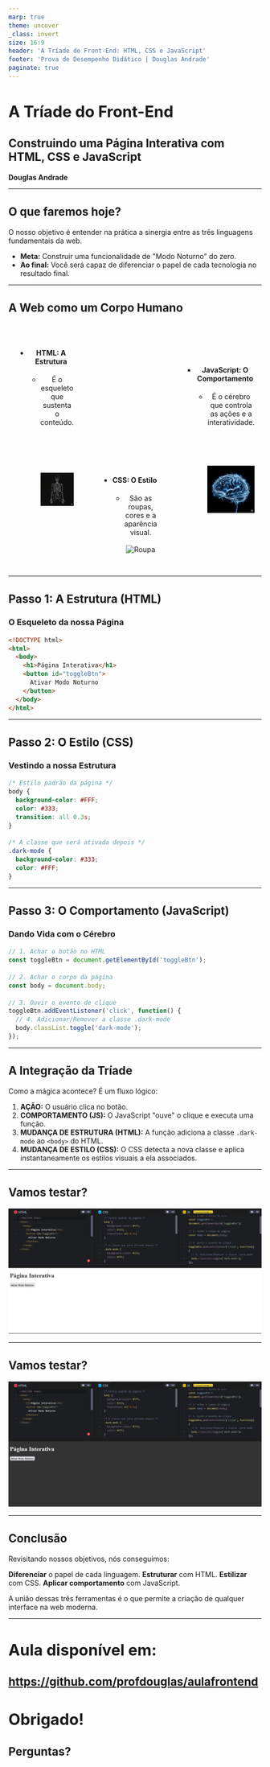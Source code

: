 ```yaml
---
marp: true
theme: uncover
_class: invert
size: 16:9
header: 'A Tríade do Front-End: HTML, CSS e JavaScript'
footer: 'Prova de Desempenho Didático | Douglas Andrade'
paginate: true
---
```



# A Tríade do Front-End
## Construindo uma Página Interativa com HTML, CSS e JavaScript

**Douglas Andrade**

---
<!-- _class: invert -->

## O que faremos hoje?

O nosso objetivo é entender na prática a sinergia entre as três linguagens fundamentais da web.

- **Meta:** Construir uma funcionalidade de "Modo Noturno" do zero.
- **Ao final:** Você será capaz de diferenciar o papel de cada tecnologia no resultado final.

---
<!-- _class: invert -->

## A Web como um Corpo Humano
<div class="columns">
<div>

-   #### **HTML: A Estrutura**
    * É o esqueleto que sustenta o conteúdo.<br>
    ![Esqueleto](esqueleto.png)
</div>
<div>

-   #### **CSS: O Estilo**
    * São as roupas, cores e a aparência visual.<br><br>
    ![Roupa](roupa.png)

</div>
<div>

-   #### **JavaScript: O Comportamento**
    * É o cérebro que controla as ações e a interatividade.
    ![Cerebro](cerebro.png)
</div>
</div>

<style scoped>
.columns {
  display: grid;
  grid-template-columns: repeat(3, 1fr);
  gap: 1rem;
  /* Garante que todas as colunas se estiquem para ter a mesma altura */
  align-items: end; 
}

/* Transforma cada coluna em um contêiner flexível vertical */
.columns > div {
  display: flex;
  flex-direction: column;
  justify-content: space-between; /* MÁGICA ACONTECE AQUI */
  text-align: center;
  padding: 1rem;
}

.columns > div > h3 {
  margin-top: 0;
}

.columns img {
  max-width: 100%;
  height: 250px;
  object-fit: contain;
}

/* Regras para ajustar a fonte deste slide */
section {
  font-size: 24px;
}
section h3 {
  font-size: 1.2em;
}
</style>

---
<!-- _class: invert -->

## Passo 1: A Estrutura (HTML)
### O Esqueleto da nossa Página
```html
<!DOCTYPE html>
<html>
  <body>
    <h1>Página Interativa</h1>
    <button id="toggleBtn">
      Ativar Modo Noturno
    </button>
  </body>
</html>
```
---
<!-- _class: invert -->

## Passo 2: O Estilo (CSS)
### Vestindo a nossa Estrutura

```css
/* Estilo padrão da página */
body {
  background-color: #FFF;
  color: #333;
  transition: all 0.3s;
}

/* A classe que será ativada depois */
.dark-mode {
  background-color: #333;
  color: #FFF;
}
```

---
<!-- _class: invert -->

## Passo 3: O Comportamento (JavaScript)
### Dando Vida com o Cérebro

```javascript
// 1. Achar o botão no HTML
const toggleBtn = document.getElementById('toggleBtn');

// 2. Achar o corpo da página
const body = document.body;

// 3. Ouvir o evento de clique
toggleBtn.addEventListener('click', function() {
  // 4. Adicionar/Remover a classe .dark-mode
  body.classList.toggle('dark-mode');
});
```

---
<!-- _class: invert -->

## A Integração da Tríade

Como a mágica acontece? É um fluxo lógico:

1.  **AÇÃO:** O usuário clica no botão.
2.  **COMPORTAMENTO (JS):** O JavaScript "ouve" o clique e executa uma função.
3.  **MUDANÇA DE ESTRUTURA (HTML):** A função adiciona a classe `.dark-mode` ao `<body>` do HTML.
4.  **MUDANÇA DE ESTILO (CSS):** O CSS detecta a nova classe e aplica instantaneamente os estilos visuais a ela associados.

---
<!-- _class: invert -->

## Vamos testar?

![Teste-White](teste-white.png)

<style scoped>
img {
  max-width: 100%;
  max-height: 100%;
  object-fit: contain;
}
</style>
---
<!-- _class: invert -->

## Vamos testar?

![Teste-White](teste-dark.png)

<style scoped>
img {
  max-width: 100%;
  max-height: 100%;
  object-fit: contain;
}
</style>

---
<!-- _class: invert -->

## Conclusão

Revisitando nossos objetivos, nós conseguimos:

**Diferenciar** o papel de cada linguagem.
**Estruturar** com HTML.
**Estilizar** com CSS.
**Aplicar comportamento** com JavaScript.

A união dessas três ferramentas é o que permite a criação de qualquer interface na web moderna.

---
<!-- _class: invert -->

# Aula disponível em:
##  https://github.com/profdouglas/aulafrontend

# Obrigado!

## Perguntas?

<style>
/* Altera o tamanho da fonte para todo o slide */
section {
  font-size: 28px; /* O padrão é ~30px. Experimente 26px, 28px, etc. */
}

/* Ajusta os títulos proporcionalmente ao novo tamanho base */
h1 {
  font-size: 2.2em; /* em = múltiplo do tamanho da fonte da section */
}
h2 {
  font-size: 1.6em;
}
</style>